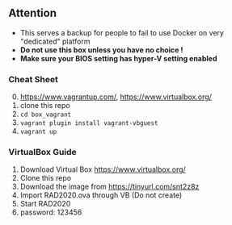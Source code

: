 ## Attention
- This serves a backup for people to fail to use Docker on very "dedicated" platform
- **Do not use this box unless you have no choice !**
- **Make sure your BIOS setting has hyper-V setting enabled**

### Cheat Sheet
0. https://www.vagrantup.com/, https://www.virtualbox.org/
1. clone this repo
2. `cd box_vagrant`
3. `vagrant plugin install vagrant-vbguest`
4. `vagrant up`

### VirtualBox Guide
1. Download Virtual Box https://www.virtualbox.org/
2. Clone this repo 
3. Download the image from https://tinyurl.com/snt2z8z
4. Import RAD2020.ova through VB (Do not create)
5. Start RAD2020
6. password: 123456 
